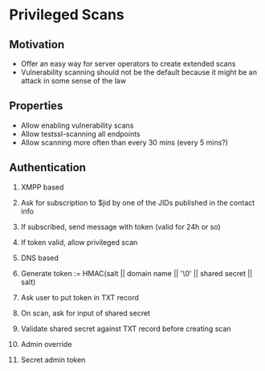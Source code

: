 # Privileged Scans

## Motivation

- Offer an easy way for server operators to create extended scans
- Vulnerability scanning should not be the default because it might be an attack in some sense of the law

## Properties

- Allow enabling vulnerability scans
- Allow testssl-scanning all endpoints
- Allow scanning more often than every 30 mins (every 5 mins?)

## Authentication

1. XMPP based

  1. Ask for subscription to $jid by one of the JIDs published in the contact info
  2. If subscribed, send message with token (valid for 24h or so)
  3. If token valid, allow privileged scan

2. DNS based

  1. Generate token := HMAC(salt || domain name || '\0' || shared secret || salt)
  2. Ask user to put token in TXT record
  3. On scan, ask for input of shared secret
  4. Validate shared secret against TXT record before creating scan

3. Admin override

  1. Secret admin token
